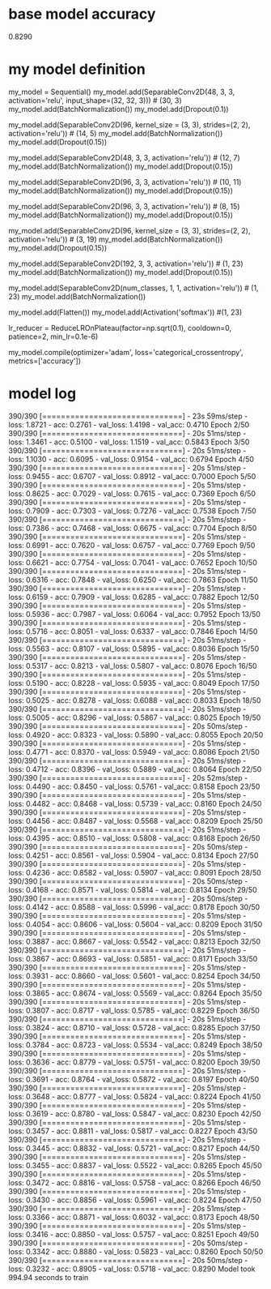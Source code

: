 # base model accuracy
0.8290

# my model definition

my_model = Sequential()
my_model.add(SeparableConv2D(48, 3, 3, activation='relu', input_shape=(32, 32, 3))) # (30, 3)
my_model.add(BatchNormalization())
my_model.add(Dropout(0.1))

my_model.add(SeparableConv2D(96, kernel_size = (3, 3), strides=(2, 2), activation='relu')) # (14, 5)
my_model.add(BatchNormalization())
my_model.add(Dropout(0.15))

my_model.add(SeparableConv2D(48, 3, 3, activation='relu')) # (12, 7)
my_model.add(BatchNormalization())
my_model.add(Dropout(0.15))

my_model.add(SeparableConv2D(96, 3, 3, activation='relu')) # (10, 11)
my_model.add(BatchNormalization())
my_model.add(Dropout(0.15))

my_model.add(SeparableConv2D(96, 3, 3, activation='relu')) # (8, 15)
my_model.add(BatchNormalization())
my_model.add(Dropout(0.15))

my_model.add(SeparableConv2D(96, kernel_size = (3, 3), strides=(2, 2), activation='relu')) # (3, 19)
my_model.add(BatchNormalization())
my_model.add(Dropout(0.15))

my_model.add(SeparableConv2D(192, 3, 3, activation='relu')) # (1, 23)
my_model.add(BatchNormalization())
my_model.add(Dropout(0.15))

my_model.add(SeparableConv2D(num_classes, 1, 1, activation='relu')) # (1, 23)
my_model.add(BatchNormalization())

my_model.add(Flatten())
my_model.add(Activation('softmax')) #(1, 23)


lr_reducer = ReduceLROnPlateau(factor=np.sqrt(0.1), cooldown=0, patience=2, min_lr=0.1e-6)


my_model.compile(optimizer='adam', loss='categorical_crossentropy', metrics=['accuracy'])



# model log

390/390 [==============================] - 23s 59ms/step - loss: 1.8721 - acc: 0.2761 - val_loss: 1.4198 - val_acc: 0.4710
Epoch 2/50
390/390 [==============================] - 20s 51ms/step - loss: 1.3461 - acc: 0.5100 - val_loss: 1.1519 - val_acc: 0.5843
Epoch 3/50
390/390 [==============================] - 20s 51ms/step - loss: 1.1030 - acc: 0.6095 - val_loss: 0.9154 - val_acc: 0.6794
Epoch 4/50
390/390 [==============================] - 20s 51ms/step - loss: 0.9455 - acc: 0.6707 - val_loss: 0.8912 - val_acc: 0.7000
Epoch 5/50
390/390 [==============================] - 20s 51ms/step - loss: 0.8625 - acc: 0.7029 - val_loss: 0.7615 - val_acc: 0.7369
Epoch 6/50
390/390 [==============================] - 20s 51ms/step - loss: 0.7909 - acc: 0.7303 - val_loss: 0.7276 - val_acc: 0.7538
Epoch 7/50
390/390 [==============================] - 20s 51ms/step - loss: 0.7386 - acc: 0.7468 - val_loss: 0.6675 - val_acc: 0.7704
Epoch 8/50
390/390 [==============================] - 20s 51ms/step - loss: 0.6991 - acc: 0.7620 - val_loss: 0.6757 - val_acc: 0.7769
Epoch 9/50
390/390 [==============================] - 20s 51ms/step - loss: 0.6621 - acc: 0.7754 - val_loss: 0.7041 - val_acc: 0.7652
Epoch 10/50
390/390 [==============================] - 20s 51ms/step - loss: 0.6316 - acc: 0.7848 - val_loss: 0.6250 - val_acc: 0.7863
Epoch 11/50
390/390 [==============================] - 20s 51ms/step - loss: 0.6159 - acc: 0.7909 - val_loss: 0.6285 - val_acc: 0.7882
Epoch 12/50
390/390 [==============================] - 20s 51ms/step - loss: 0.5936 - acc: 0.7987 - val_loss: 0.6064 - val_acc: 0.7952
Epoch 13/50
390/390 [==============================] - 20s 51ms/step - loss: 0.5716 - acc: 0.8051 - val_loss: 0.6337 - val_acc: 0.7846
Epoch 14/50
390/390 [==============================] - 20s 51ms/step - loss: 0.5563 - acc: 0.8107 - val_loss: 0.5895 - val_acc: 0.8036
Epoch 15/50
390/390 [==============================] - 20s 51ms/step - loss: 0.5317 - acc: 0.8213 - val_loss: 0.5807 - val_acc: 0.8076
Epoch 16/50
390/390 [==============================] - 20s 51ms/step - loss: 0.5190 - acc: 0.8228 - val_loss: 0.5935 - val_acc: 0.8049
Epoch 17/50
390/390 [==============================] - 20s 51ms/step - loss: 0.5025 - acc: 0.8278 - val_loss: 0.6088 - val_acc: 0.8033
Epoch 18/50
390/390 [==============================] - 20s 51ms/step - loss: 0.5005 - acc: 0.8296 - val_loss: 0.5867 - val_acc: 0.8025
Epoch 19/50
390/390 [==============================] - 20s 50ms/step - loss: 0.4920 - acc: 0.8323 - val_loss: 0.5890 - val_acc: 0.8055
Epoch 20/50
390/390 [==============================] - 20s 51ms/step - loss: 0.4771 - acc: 0.8370 - val_loss: 0.5949 - val_acc: 0.8086
Epoch 21/50
390/390 [==============================] - 20s 51ms/step - loss: 0.4712 - acc: 0.8396 - val_loss: 0.5889 - val_acc: 0.8064
Epoch 22/50
390/390 [==============================] - 20s 52ms/step - loss: 0.4490 - acc: 0.8450 - val_loss: 0.5761 - val_acc: 0.8158
Epoch 23/50
390/390 [==============================] - 20s 51ms/step - loss: 0.4482 - acc: 0.8468 - val_loss: 0.5739 - val_acc: 0.8160
Epoch 24/50
390/390 [==============================] - 20s 51ms/step - loss: 0.4456 - acc: 0.8487 - val_loss: 0.5568 - val_acc: 0.8209
Epoch 25/50
390/390 [==============================] - 20s 51ms/step - loss: 0.4395 - acc: 0.8510 - val_loss: 0.5808 - val_acc: 0.8168
Epoch 26/50
390/390 [==============================] - 20s 50ms/step - loss: 0.4251 - acc: 0.8561 - val_loss: 0.5904 - val_acc: 0.8134
Epoch 27/50
390/390 [==============================] - 20s 51ms/step - loss: 0.4236 - acc: 0.8582 - val_loss: 0.5907 - val_acc: 0.8091
Epoch 28/50
390/390 [==============================] - 20s 50ms/step - loss: 0.4168 - acc: 0.8571 - val_loss: 0.5814 - val_acc: 0.8134
Epoch 29/50
390/390 [==============================] - 20s 50ms/step - loss: 0.4142 - acc: 0.8588 - val_loss: 0.5996 - val_acc: 0.8178
Epoch 30/50
390/390 [==============================] - 20s 51ms/step - loss: 0.4054 - acc: 0.8606 - val_loss: 0.5604 - val_acc: 0.8209
Epoch 31/50
390/390 [==============================] - 20s 51ms/step - loss: 0.3887 - acc: 0.8667 - val_loss: 0.5542 - val_acc: 0.8213
Epoch 32/50
390/390 [==============================] - 20s 51ms/step - loss: 0.3867 - acc: 0.8693 - val_loss: 0.5851 - val_acc: 0.8171
Epoch 33/50
390/390 [==============================] - 20s 51ms/step - loss: 0.3931 - acc: 0.8660 - val_loss: 0.5601 - val_acc: 0.8254
Epoch 34/50
390/390 [==============================] - 20s 51ms/step - loss: 0.3865 - acc: 0.8674 - val_loss: 0.5569 - val_acc: 0.8264
Epoch 35/50
390/390 [==============================] - 20s 51ms/step - loss: 0.3807 - acc: 0.8717 - val_loss: 0.5785 - val_acc: 0.8229
Epoch 36/50
390/390 [==============================] - 20s 51ms/step - loss: 0.3824 - acc: 0.8710 - val_loss: 0.5728 - val_acc: 0.8285
Epoch 37/50
390/390 [==============================] - 20s 51ms/step - loss: 0.3784 - acc: 0.8723 - val_loss: 0.5534 - val_acc: 0.8249
Epoch 38/50
390/390 [==============================] - 20s 51ms/step - loss: 0.3636 - acc: 0.8779 - val_loss: 0.5751 - val_acc: 0.8200
Epoch 39/50
390/390 [==============================] - 20s 51ms/step - loss: 0.3691 - acc: 0.8764 - val_loss: 0.5872 - val_acc: 0.8197
Epoch 40/50
390/390 [==============================] - 20s 51ms/step - loss: 0.3648 - acc: 0.8777 - val_loss: 0.5824 - val_acc: 0.8224
Epoch 41/50
390/390 [==============================] - 20s 51ms/step - loss: 0.3619 - acc: 0.8780 - val_loss: 0.5847 - val_acc: 0.8230
Epoch 42/50
390/390 [==============================] - 20s 51ms/step - loss: 0.3457 - acc: 0.8811 - val_loss: 0.5817 - val_acc: 0.8227
Epoch 43/50
390/390 [==============================] - 20s 51ms/step - loss: 0.3445 - acc: 0.8832 - val_loss: 0.5721 - val_acc: 0.8217
Epoch 44/50
390/390 [==============================] - 20s 51ms/step - loss: 0.3455 - acc: 0.8837 - val_loss: 0.5522 - val_acc: 0.8265
Epoch 45/50
390/390 [==============================] - 20s 51ms/step - loss: 0.3472 - acc: 0.8816 - val_loss: 0.5758 - val_acc: 0.8266
Epoch 46/50
390/390 [==============================] - 20s 51ms/step - loss: 0.3430 - acc: 0.8856 - val_loss: 0.5961 - val_acc: 0.8224
Epoch 47/50
390/390 [==============================] - 20s 51ms/step - loss: 0.3366 - acc: 0.8871 - val_loss: 0.6032 - val_acc: 0.8173
Epoch 48/50
390/390 [==============================] - 20s 51ms/step - loss: 0.3416 - acc: 0.8850 - val_loss: 0.5757 - val_acc: 0.8251
Epoch 49/50
390/390 [==============================] - 20s 50ms/step - loss: 0.3342 - acc: 0.8880 - val_loss: 0.5823 - val_acc: 0.8260
Epoch 50/50
390/390 [==============================] - 20s 50ms/step - loss: 0.3232 - acc: 0.8905 - val_loss: 0.5718 - val_acc: 0.8290
Model took 994.94 seconds to train

